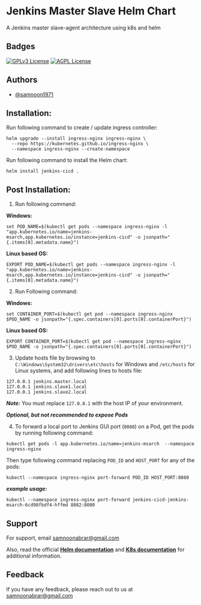 # Jenkins Master Slave Helm Chart
A Jenkins master slave-agent architecture using k8s and helm



## Badges

[![GPLv3 License](https://img.shields.io/badge/License-GPL%20v3-yellow.svg)](https://opensource.org/licenses/)
[![AGPL License](https://img.shields.io/badge/license-AGPL-blue.svg)](http://www.gnu.org/licenses/agpl-3.0)



## Authors

- [@samnoon1971](https://www.github.com/samnoon1971)


## Installation:

Run following command to create / update ingress controller:

```
helm upgrade --install ingress-nginx ingress-nginx \
  --repo https://kubernetes.github.io/ingress-nginx \
  --namespace ingress-nginx --create-namespace
```
Run following command to install the Helm chart:


```
helm install jenkins-cicd .  
```

## Post Installation:
1. Run following command:

**Windows:**
```
set POD_NAME=$(kubectl get pods --namespace ingress-nginx -l "app.kubernetes.io/name=jenkins-msarch,app.kubernetes.io/instance=jenkins-cicd" -o jsonpath="{.items[0].metadata.name}")
```
**Linux based OS:**
```
EXPORT POD_NAME=$(kubectl get pods --namespace ingress-nginx -l "app.kubernetes.io/name=jenkins-msarch,app.kubernetes.io/instance=jenkins-cicd" -o jsonpath="{.items[0].metadata.name}")
```
2. Run Following command:

**Windows:**
```
set CONTAINER_PORT=$(kubectl get pod --namespace ingress-nginx $POD_NAME -o jsonpath="{.spec.containers[0].ports[0].containerPort}")
```
**Linux based OS:**
```
EXPORT CONTAINER_PORT=$(kubectl get pod --namespace ingress-nginx $POD_NAME -o jsonpath="{.spec.containers[0].ports[0].containerPort}")
```
3. Update hosts file by browsing to `C:\Windows\System32\drivers\etc\hosts` for Windows and `/etc/hosts` for Linux systems, and add following lines to hosts file:

```
127.0.0.1 jenkins.master.local
127.0.0.1 jenkins.slave1.local
127.0.0.1 jenkins.slave2.local
```
***Note:*** You must replace `127.0.0.1` with the host IP of your environment.

***Optional, but not recommended to expose Pods***

4. To forward a local port to Jenkins GUI port (`8080`) on a Pod, get the pods by running following command:

```
kubectl get pods -l app.kubernetes.io/name=jenkins-msarch  --namespace ingress-nginx
```
Then type following command replacing `POD_ID` and `HOST_PORT` for any of the pods:

```
kubectl --namespace ingress-nginx port-forward POD_ID HOST_PORT:8080
```

***example usage:***

```
kubectl --namespace ingress-nginx port-forward jenkins-cicd-jenkins-msarch-6cd98fbdf4-hffmd 8082:8080
```


## Support

For support, email samnoonabrar@gmail.com


Also, read the official **[Helm documentation](https://helm.sh/docs/)** and **[K8s documentation](https://kubernetes.io/docs/home/)** for additional information.

## Feedback

If you have any feedback, please reach out to us at samnoonabrar@gmail.com
  
